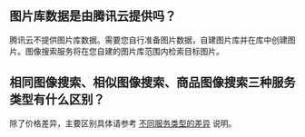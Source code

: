 ## 图片库数据是由腾讯云提供吗？
腾讯云不提供图片库数据。需要您自行准备图片数据，自建图片库并在库中创建图片。图像搜索服务将在您自建的图片库范围内检索目标图片。

## 相同图像搜索、相似图像搜索、商品图像搜索三种服务类型有什么区别？
除了价格差异，主要区别具体请参考 [不同服务类型的差异](https://cloud.tencent.com/document/product/1589/74545#m1) 说明。